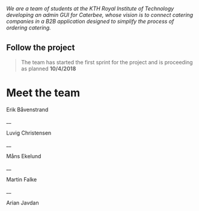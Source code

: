 

###### We are a team of students at the KTH Royal Institute of Technology developing an admin GUI for Caterbee, whose vision is to connect catering companies in a B2B application designed to simplify the process of ordering catering.


## Follow the project

> The team has started the first sprint for the project and is proceeding as planned
> **10/4/2018**


# Meet the team

Erik Båvenstrand

__

Luvig Christensen

__

Måns Ekelund

__

Martin Falke

__

Arian Javdan
